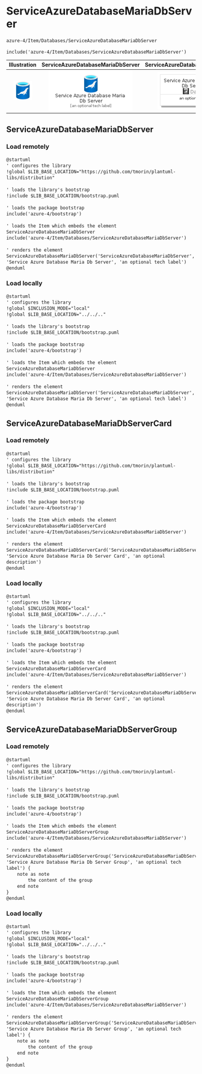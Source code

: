 # ServiceAzureDatabaseMariaDbServer


```text
azure-4/Item/Databases/ServiceAzureDatabaseMariaDbServer
```

```text
include('azure-4/Item/Databases/ServiceAzureDatabaseMariaDbServer')
```



| Illustration | ServiceAzureDatabaseMariaDbServer | ServiceAzureDatabaseMariaDbServerCard | ServiceAzureDatabaseMariaDbServerGroup |
| :---: | :---: | :---: | :---: |
| ![illustration for Illustration](../../../azure-4/Item/Databases/ServiceAzureDatabaseMariaDbServer.png) | ![illustration for ServiceAzureDatabaseMariaDbServer](../../../azure-4/Item/Databases/ServiceAzureDatabaseMariaDbServer.Local.png) | ![illustration for ServiceAzureDatabaseMariaDbServerCard](../../../azure-4/Item/Databases/ServiceAzureDatabaseMariaDbServerCard.Local.png) | ![illustration for ServiceAzureDatabaseMariaDbServerGroup](../../../azure-4/Item/Databases/ServiceAzureDatabaseMariaDbServerGroup.Local.png) |




## ServiceAzureDatabaseMariaDbServer

### Load remotely
```plantuml
@startuml
' configures the library
!global $LIB_BASE_LOCATION="https://github.com/tmorin/plantuml-libs/distribution"

' loads the library's bootstrap
!include $LIB_BASE_LOCATION/bootstrap.puml

' loads the package bootstrap
include('azure-4/bootstrap')

' loads the Item which embeds the element ServiceAzureDatabaseMariaDbServer
include('azure-4/Item/Databases/ServiceAzureDatabaseMariaDbServer')

' renders the element
ServiceAzureDatabaseMariaDbServer('ServiceAzureDatabaseMariaDbServer', 'Service Azure Database Maria Db Server', 'an optional tech label')
@enduml
```

### Load locally
```plantuml
@startuml
' configures the library
!global $INCLUSION_MODE="local"
!global $LIB_BASE_LOCATION="../../.."

' loads the library's bootstrap
!include $LIB_BASE_LOCATION/bootstrap.puml

' loads the package bootstrap
include('azure-4/bootstrap')

' loads the Item which embeds the element ServiceAzureDatabaseMariaDbServer
include('azure-4/Item/Databases/ServiceAzureDatabaseMariaDbServer')

' renders the element
ServiceAzureDatabaseMariaDbServer('ServiceAzureDatabaseMariaDbServer', 'Service Azure Database Maria Db Server', 'an optional tech label')
@enduml
```

## ServiceAzureDatabaseMariaDbServerCard

### Load remotely
```plantuml
@startuml
' configures the library
!global $LIB_BASE_LOCATION="https://github.com/tmorin/plantuml-libs/distribution"

' loads the library's bootstrap
!include $LIB_BASE_LOCATION/bootstrap.puml

' loads the package bootstrap
include('azure-4/bootstrap')

' loads the Item which embeds the element ServiceAzureDatabaseMariaDbServerCard
include('azure-4/Item/Databases/ServiceAzureDatabaseMariaDbServer')

' renders the element
ServiceAzureDatabaseMariaDbServerCard('ServiceAzureDatabaseMariaDbServerCard', 'Service Azure Database Maria Db Server Card', 'an optional description')
@enduml
```

### Load locally
```plantuml
@startuml
' configures the library
!global $INCLUSION_MODE="local"
!global $LIB_BASE_LOCATION="../../.."

' loads the library's bootstrap
!include $LIB_BASE_LOCATION/bootstrap.puml

' loads the package bootstrap
include('azure-4/bootstrap')

' loads the Item which embeds the element ServiceAzureDatabaseMariaDbServerCard
include('azure-4/Item/Databases/ServiceAzureDatabaseMariaDbServer')

' renders the element
ServiceAzureDatabaseMariaDbServerCard('ServiceAzureDatabaseMariaDbServerCard', 'Service Azure Database Maria Db Server Card', 'an optional description')
@enduml
```

## ServiceAzureDatabaseMariaDbServerGroup

### Load remotely
```plantuml
@startuml
' configures the library
!global $LIB_BASE_LOCATION="https://github.com/tmorin/plantuml-libs/distribution"

' loads the library's bootstrap
!include $LIB_BASE_LOCATION/bootstrap.puml

' loads the package bootstrap
include('azure-4/bootstrap')

' loads the Item which embeds the element ServiceAzureDatabaseMariaDbServerGroup
include('azure-4/Item/Databases/ServiceAzureDatabaseMariaDbServer')

' renders the element
ServiceAzureDatabaseMariaDbServerGroup('ServiceAzureDatabaseMariaDbServerGroup', 'Service Azure Database Maria Db Server Group', 'an optional tech label') {
    note as note
        the content of the group
    end note
}
@enduml
```

### Load locally
```plantuml
@startuml
' configures the library
!global $INCLUSION_MODE="local"
!global $LIB_BASE_LOCATION="../../.."

' loads the library's bootstrap
!include $LIB_BASE_LOCATION/bootstrap.puml

' loads the package bootstrap
include('azure-4/bootstrap')

' loads the Item which embeds the element ServiceAzureDatabaseMariaDbServerGroup
include('azure-4/Item/Databases/ServiceAzureDatabaseMariaDbServer')

' renders the element
ServiceAzureDatabaseMariaDbServerGroup('ServiceAzureDatabaseMariaDbServerGroup', 'Service Azure Database Maria Db Server Group', 'an optional tech label') {
    note as note
        the content of the group
    end note
}
@enduml
```

